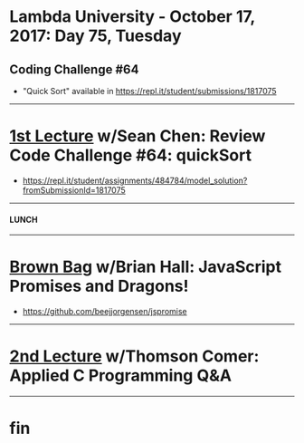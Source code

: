 # Lambda University - October 17, 2017: Day 75, Tuesday
## Coding Challenge #64
- "Quick Sort" available in https://repl.it/student/submissions/1817075
***
# [1st Lecture](https://youtu.be/krtTy-mRaNk) w/Sean Chen: Review Code Challenge #64: quickSort
- https://repl.it/student/assignments/484784/model_solution?fromSubmissionId=1817075

***
#### LUNCH
***
# [Brown Bag](VIDEO_RECORDED_NOT_POSTED) w/Brian Hall: JavaScript Promises and Dragons!
- https://github.com/beejjorgensen/jspromise

***
# [2nd Lecture](https://youtu.be/krAZdwo_h3s) w/Thomson Comer: Applied C Programming Q&A
***
# fin
